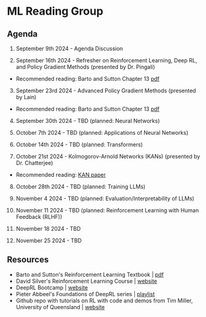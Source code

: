 # ML Reading Group 

## Agenda

1) September 9th 2024 - Agenda Discussion
   
2) September 16th 2024 - Refresher on Reinforcement Learning, Deep RL, and Policy Gradient Methods (presented by Dr. Pingali)

* Recommended reading: Barto and Sutton Chapter 13 [pdf](https://www.andrew.cmu.edu/course/10-703/textbook/BartoSutton.pdf)
   
3) September 23rd 2024 - Advanced Policy Gradient Methods (presented by Lain)

* Recommended reading: Barto and Sutton Chapter 13 [pdf](https://www.andrew.cmu.edu/course/10-703/textbook/BartoSutton.pdf)

4) September 30th 2024 - TBD (planned: Neural Networks) 
   
5) October 7th 2024 - TBD (planned: Applications of Neural Networks)

6) October 14th 2024 - TBD (planned: Transformers)

7) October 21st 2024 - Kolmogorov-Arnold Networks (KANs) (presented by Dr. Chatterjee)

* Recommended reading: [KAN paper](https://arxiv.org/abs/2404.19756)

8) October 28th 2024 - TBD (planned: Training LLMs) 

9) November 4 2024 - TBD (planned: Evaluation/Interpretability of LLMs)

10) November 11 2024 - TBD (planned: Reinforcement Learning with Human Feedback (RLHF))

11) November 18 2024 - TBD

12) November 25 2024 - TBD


## Resources

* Barto and Sutton's Reinforcement Learning Textbook | [pdf](https://www.andrew.cmu.edu/course/10-703/textbook/BartoSutton.pdf)
* David Silver's Reinforcement Learning Course | [website](https://www.davidsilver.uk/teaching/)
* DeepRL Bootcamp | [website](https://sites.google.com/view/deep-rl-bootcamp)
* Pieter Abbeel's Foundations of DeepRL series | [playlist](https://www.youtube.com/watch?v=2GwBez0D20A)
* Github repo with tutorials on RL with code and demos from Tim Miller, University of Queensland | [website](https://gibberblot.github.io/rl-notes/single-agent/value-iteration.html)
